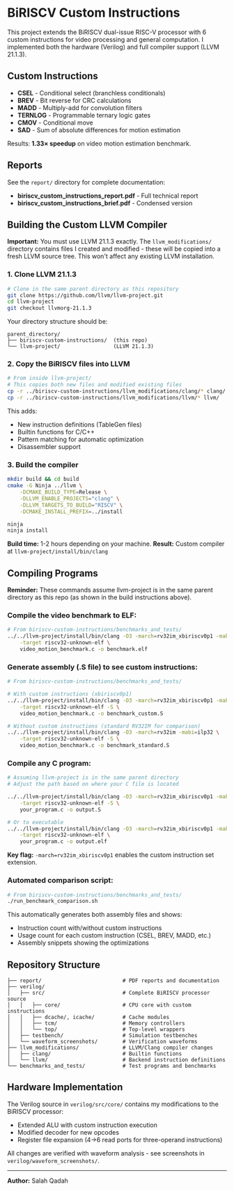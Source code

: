 # BiRISCV Custom Instructions

This project extends the BiRISCV dual-issue RISC-V processor with 6 custom instructions for video processing and general computation. I implemented both the hardware (Verilog) and full compiler support (LLVM 21.1.3).

## Custom Instructions

- **CSEL** - Conditional select (branchless conditionals)
- **BREV** - Bit reverse for CRC calculations
- **MADD** - Multiply-add for convolution filters
- **TERNLOG** - Programmable ternary logic gates
- **CMOV** - Conditional move
- **SAD** - Sum of absolute differences for motion estimation

Results: **1.33× speedup** on video motion estimation benchmark.

## Reports

See the `report/` directory for complete documentation:
- **biriscv_custom_instructions_report.pdf** - Full technical report
- **biriscv_custom_instructions_brief.pdf** - Condensed version

## Building the Custom LLVM Compiler

**Important:** You must use LLVM 21.1.3 exactly. The `llvm_modifications/` directory contains files I created and modified - these will be copied into a fresh LLVM source tree. This won't affect any existing LLVM installation.

### 1. Clone LLVM 21.1.3
```bash
# Clone in the same parent directory as this repository
git clone https://github.com/llvm/llvm-project.git
cd llvm-project
git checkout llvmorg-21.1.3
```

Your directory structure should be:
```
parent_directory/
├── biriscv-custom-instructions/  (this repo)
└── llvm-project/                 (LLVM 21.1.3)
```

### 2. Copy the BiRISCV files into LLVM
```bash
# From inside llvm-project/
# This copies both new files and modified existing files
cp -r ../biriscv-custom-instructions/llvm_modifications/clang/* clang/
cp -r ../biriscv-custom-instructions/llvm_modifications/llvm/* llvm/
```

This adds:
- New instruction definitions (TableGen files)
- Builtin functions for C/C++
- Pattern matching for automatic optimization
- Disassembler support

### 3. Build the compiler
```bash
mkdir build && cd build
cmake -G Ninja ../llvm \
    -DCMAKE_BUILD_TYPE=Release \
    -DLLVM_ENABLE_PROJECTS="clang" \
    -DLLVM_TARGETS_TO_BUILD="RISCV" \
    -DCMAKE_INSTALL_PREFIX=../install

ninja
ninja install
```

**Build time:** 1-2 hours depending on your machine.
**Result:** Custom compiler at `llvm-project/install/bin/clang`

## Compiling Programs

**Reminder:** These commands assume llvm-project is in the same parent directory as this repo (as shown in the build instructions above).

### Compile the video benchmark to ELF:
```bash
# From biriscv-custom-instructions/benchmarks_and_tests/
../../llvm-project/install/bin/clang -O3 -march=rv32im_xbiriscv0p1 -mabi=ilp32 \
    -target riscv32-unknown-elf \
    video_motion_benchmark.c -o benchmark.elf
```

### Generate assembly (.S file) to see custom instructions:
```bash
# From biriscv-custom-instructions/benchmarks_and_tests/

# With custom instructions (xbiriscv0p1)
../../llvm-project/install/bin/clang -O3 -march=rv32im_xbiriscv0p1 -mabi=ilp32 \
    -target riscv32-unknown-elf -S \
    video_motion_benchmark.c -o benchmark_custom.S

# Without custom instructions (standard RV32IM for comparison)
../../llvm-project/install/bin/clang -O3 -march=rv32im -mabi=ilp32 \
    -target riscv32-unknown-elf -S \
    video_motion_benchmark.c -o benchmark_standard.S
```

### Compile any C program:
```bash
# Assuming llvm-project is in the same parent directory
# Adjust the path based on where your C file is located

../../llvm-project/install/bin/clang -O3 -march=rv32im_xbiriscv0p1 -mabi=ilp32 \
    -target riscv32-unknown-elf -S \
    your_program.c -o output.S

# Or to executable
../../llvm-project/install/bin/clang -O3 -march=rv32im_xbiriscv0p1 -mabi=ilp32 \
    -target riscv32-unknown-elf \
    your_program.c -o output.elf
```

**Key flag:** `-march=rv32im_xbiriscv0p1` enables the custom instruction set extension.

### Automated comparison script:
```bash
# From biriscv-custom-instructions/benchmarks_and_tests/
./run_benchmark_comparison.sh
```

This automatically generates both assembly files and shows:
- Instruction count with/without custom instructions
- Usage count for each custom instruction (CSEL, BREV, MADD, etc.)
- Assembly snippets showing the optimizations

## Repository Structure

```
├── report/                          # PDF reports and documentation
├── verilog/
│   ├── src/                         # Complete BiRISCV processor source
│   │   ├── core/                    # CPU core with custom instructions
│   │   ├── dcache/, icache/         # Cache modules
│   │   ├── tcm/                     # Memory controllers
│   │   └── top/                     # Top-level wrappers
│   ├── testbench/                   # Simulation testbenches
│   └── waveform_screenshots/        # Verification waveforms
├── llvm_modifications/              # LLVM/Clang compiler changes
│   ├── clang/                       # Builtin functions
│   └── llvm/                        # Backend instruction definitions
└── benchmarks_and_tests/            # Test programs and benchmarks
```

## Hardware Implementation

The Verilog source in `verilog/src/core/` contains my modifications to the BiRISCV processor:
- Extended ALU with custom instruction execution
- Modified decoder for new opcodes
- Register file expansion (4→6 read ports for three-operand instructions)

All changes are verified with waveform analysis - see screenshots in `verilog/waveform_screenshots/`.

---

**Author:** Salah Qadah
